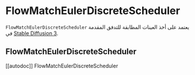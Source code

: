 # FlowMatchEulerDiscreteScheduler

`FlowMatchEulerDiscreteScheduler` يعتمد على أخذ العينات المطابقة للتدفق المقدمة في [Stable Diffusion 3](https://arxiv.org/abs/2403.03206).

## FlowMatchEulerDiscreteScheduler

[[autodoc]] FlowMatchEulerDiscreteScheduler